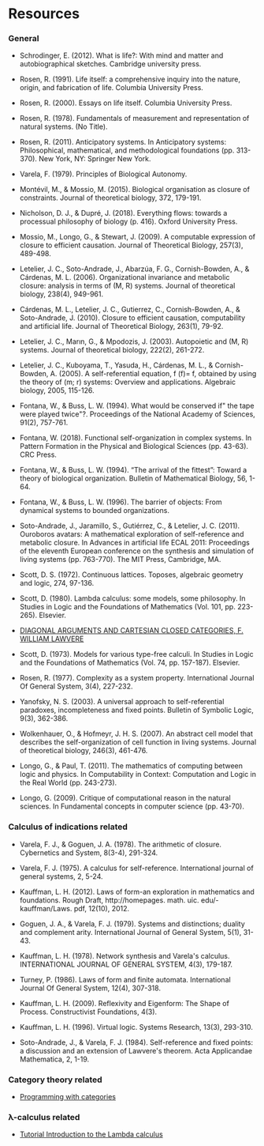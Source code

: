 # Resources


### General

- Schrodinger, E. (2012). What is life?: With mind and matter and autobiographical sketches. Cambridge university press.

- Rosen, R. (1991). Life itself: a comprehensive inquiry into the nature, origin, and fabrication of life. Columbia University Press.

- Rosen, R. (2000). Essays on life itself. Columbia University Press.

- Rosen, R. (1978). Fundamentals of measurement and representation of natural systems. (No Title).

- Rosen, R. (2011). Anticipatory systems. In Anticipatory systems: Philosophical, mathematical, and methodological foundations (pp. 313-370). New York, NY: Springer New York.

- Varela, F. (1979). Principles of Biological Autonomy.

- Montévil, M., & Mossio, M. (2015). Biological organisation as closure of constraints. Journal of theoretical biology, 372, 179-191.

- Nicholson, D. J., & Dupré, J. (2018). Everything flows: towards a processual philosophy of biology (p. 416). Oxford University Press.

- Mossio, M., Longo, G., & Stewart, J. (2009). A computable expression of closure to efficient causation. Journal of Theoretical Biology, 257(3), 489-498.

- Letelier, J. C., Soto-Andrade, J., Abarzúa, F. G., Cornish-Bowden, A., & Cárdenas, M. L. (2006). Organizational invariance and metabolic closure: analysis in terms of (M, R) systems. Journal of theoretical biology, 238(4), 949-961.

- Cárdenas, M. L., Letelier, J. C., Gutierrez, C., Cornish-Bowden, A., & Soto-Andrade, J. (2010). Closure to efficient causation, computability and artificial life. Journal of Theoretical Biology, 263(1), 79-92.

- Letelier, J. C., Marın, G., & Mpodozis, J. (2003). Autopoietic and (M, R) systems. Journal of theoretical biology, 222(2), 261-272.

- Letelier, J. C., Kuboyama, T., Yasuda, H., Cárdenas, M. L., & Cornish-Bowden, A. (2005). A self-referential equation, f (f)= f, obtained by using the theory of (m; r) systems: Overview and applications. Algebraic biology, 2005, 115-126.

- Fontana, W., & Buss, L. W. (1994). What would be conserved if" the tape were played twice"?. Proceedings of the National Academy of Sciences, 91(2), 757-761.

- Fontana, W. (2018). Functional self-organization in complex systems. In Pattern Formation in the Physical and Biological Sciences (pp. 43-63). CRC Press.

- Fontana, W., & Buss, L. W. (1994). “The arrival of the fittest”: Toward a theory of biological organization. Bulletin of Mathematical Biology, 56, 1-64.

- Fontana, W., & Buss, L. W. (1996). The barrier of objects: From dynamical systems to bounded organizations.

- Soto-Andrade, J., Jaramillo, S., Gutiérrez, C., & Letelier, J. C. (2011). Ouroboros avatars: A mathematical exploration of self-reference and metabolic closure. In Advances in artificial life ECAL 2011: Proceedings of the eleventh European conference on the synthesis and simulation of living systems (pp. 763-770). The MIT Press, Cambridge, MA.

- Scott, D. S. (1972). Continuous lattices. Toposes, algebraic geometry and logic, 274, 97-136.

- Scott, D. (1980). Lambda calculus: some models, some philosophy. In Studies in Logic and the Foundations of Mathematics (Vol. 101, pp. 223-265). Elsevier.

- [DIAGONAL ARGUMENTS AND CARTESIAN CLOSED CATEGORIES, F. WILLIAM LAWVERE](https://www.emis.de/journals/TAC/reprints/articles/15/tr15.pdf)

- Scott, D. (1973). Models for various type-free calculi. In Studies in Logic and the Foundations of Mathematics (Vol. 74, pp. 157-187). Elsevier.

- Rosen, R. (1977). Complexity as a system property. International Journal Of General System, 3(4), 227-232.

- Yanofsky, N. S. (2003). A universal approach to self-referential paradoxes, incompleteness and fixed points. Bulletin of Symbolic Logic, 9(3), 362-386.

- Wolkenhauer, O., & Hofmeyr, J. H. S. (2007). An abstract cell model that describes the self-organization of cell function in living systems. Journal of theoretical biology, 246(3), 461-476.

- Longo, G., & Paul, T. (2011). The mathematics of computing between logic and physics. In Computability in Context: Computation and Logic in the Real World (pp. 243-273).

- Longo, G. (2009). Critique of computational reason in the natural sciences. In Fundamental concepts in computer science (pp. 43-70).

### Calculus of indications related

- Varela, F. J., & Goguen, J. A. (1978). The arithmetic of closure. Cybernetics and System, 8(3-4), 291-324.

- Varela, F. J. (1975). A calculus for self-reference. International journal of general systems, 2, 5-24.

- Kauffman, L. H. (2012). Laws of form-an exploration in mathematics and foundations. Rough Draft, http://homepages. math. uic. edu/-kauffman/Laws. pdf, 12(10), 2012.

- Goguen, J. A., & Varela, F. J. (1979). Systems and distinctions; duality and complement arity. International Journal of General System, 5(1), 31-43.

- Kauffman, L. H. (1978). Network synthesis and Varela's calculus. INTERNATIONAL JOURNAL OF GENERAL SYSTEM, 4(3), 179-187.

- Turney, P. (1986). Laws of form and finite automata. International Journal Of General System, 12(4), 307-318.

- Kauffman, L. H. (2009). Reflexivity and Eigenform: The Shape of Process. Constructivist Foundations, 4(3).

- Kauffman, L. H. (1996). Virtual logic. Systems Research, 13(3), 293-310.

- Soto-Andrade, J., & Varela, F. J. (1984). Self-reference and fixed points: a discussion and an extension of Lawvere's theorem. Acta Applicandae Mathematica, 2, 1-19.

### Category theory related

- [Programming with categories](http://brendanfong.com/programmingcats_files/cats4progs-DRAFT.pdf)

### λ-calculus related

- [Tutorial Introduction to the Lambda calculus](https://personal.utdallas.edu/~gupta/courses/apl/lambda.pdf)
